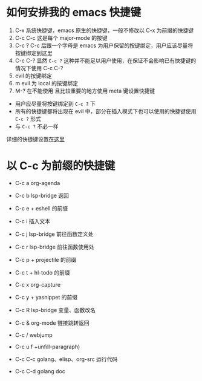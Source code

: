 # 如何安排我的 emacs 快捷键


1. C-x          系统快捷键，emacs 原生的快捷键，一般不修改以 C-x 为前缀的快捷键
2. C-c C-c      这是每个 major-mode 的按键
3. C-c ?        C-c 后跟一个字母是 emacs 为用户保留的按键绑定，用户应该尽量将按键绑定到这里
4. C-c C-?      显然 `C-c ?` 这种并不能足以用户使用，在保证不会影响已有快捷键的情况下使用 C-c C-?
5. <leader>     evil 的按键绑定
6. <leader>m    evil 为 local 的按键绑定
7. M-?          在不能使用 <leader> 且比较重要的地方使用 meta 键设置快捷键


- 用户应尽量将按键绑定到 `C-c ?` 下
- 所有的快捷键都将出现在 evil 中，部分在插入模式下也可以使用的快捷键使用 `C-c ?` 形式
- <leader> 与 `C-c ?` 不必一样


详细的快捷键设置[在这里](./shortcuts.md)

# 以 C-c 为前缀的快捷键

- C-c a         org-agenda
- C-c b         lsp-bridge 返回
- C-c e +       eshell 的前缀
- C-c i         插入文本
- C-c j         lsp-bridge 前往函数定义处
- C-c r         lsp-bridge 前往函数使用处
- C-c p +       projectile 的前缀
- C-c t +       hl-todo 的前缀
- C-c x         org-capture
- C-c y +       yasnippet 的前缀

- C-c R         lsp-bridge 变量、函数改名
- C-c &         org-mode 链接跳转返回
- C-c /         webjump

- C-c u f       +unfill-paragraph)
- C-c C-c       golang、elisp、org-src 运行代码
- C-c C-d       golang doc
